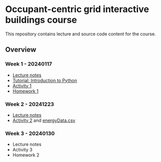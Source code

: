 # Occupant-centric grid interactive buildings course

This repository contains lecture and source code content for the course.

## Overview ##


### Week 1 - 20240117 ###
- [Lecture notes](https://github.com/intelligent-environments-lab/occupant_centric_grid_interactive_buildings_course/blob/main/src/lectures/CE397_OCCGEB_Sp24_01.pdf)
- [Tutorial: Introduction to Python](https://github.com/intelligent-environments-lab/occupant_centric_grid_interactive_buildings_course/blob/main/src/notebooks/tutorials/introduction_to_python.ipynb)
- [Activity 1](https://github.com/intelligent-environments-lab/occupant_centric_grid_interactive_buildings_course/blob/main/src/notebooks/activity/A1-Getting-Started-with-Python.ipynb)
- [Homework 1](https://github.com/intelligent-environments-lab/occupant_centric_grid_interactive_buildings_course/blob/main/src/notebooks/homework/Homework_1.ipynb)

### Week 2 - 20241223 ###
- [Lecture notes](https://github.com/intelligent-environments-lab/occupant_centric_grid_interactive_buildings_course/blob/main/src/lectures/CE397_OCCGEB_Sp24_02.pdf)
- [Activity 2](https://github.com/intelligent-environments-lab/occupant_centric_grid_interactive_buildings_course/blob/main/src/notebooks/activity/A2-scikit-learn.ipynb) and [energyData.csv](https://github.com/intelligent-environments-lab/occupant_centric_grid_interactive_buildings_course/blob/main/src/notebooks/activity/energyData.csv)


### Week 3 - 20240130 ###
- Lecture notes
- Activity 3
- Homework 2